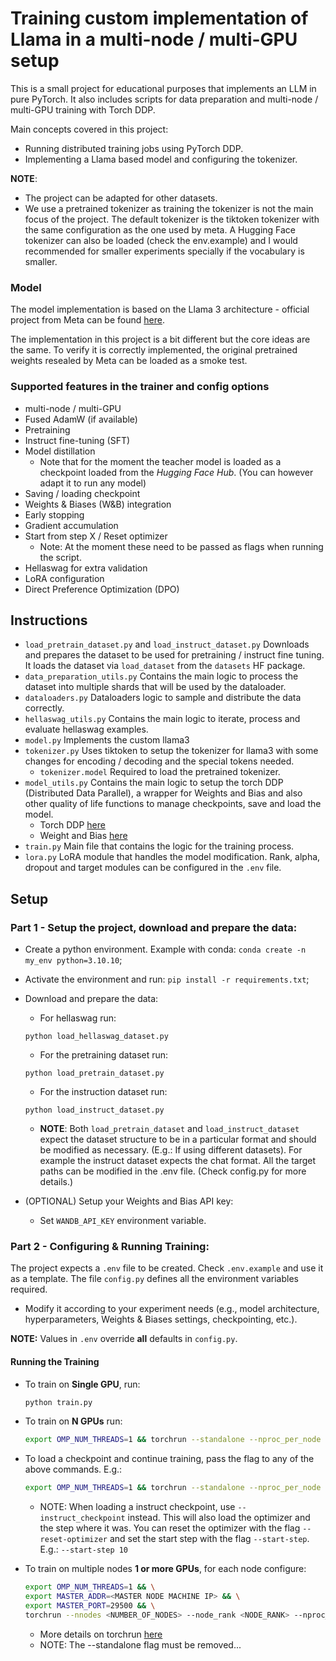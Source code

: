 # Training custom implementation of Llama in a multi-node / multi-GPU setup

This is a small project for educational purposes that implements an LLM in pure PyTorch. It also includes scripts for data preparation and multi-node / multi-GPU training with Torch DDP.

Main concepts covered in this project:
- Running distributed training jobs using PyTorch DDP.
- Implementing a Llama based model and configuring the tokenizer.

**NOTE**: 
- The project can be adapted for other datasets.
- We use a pretrained tokenizer as training the tokenizer is not the main focus of the project. The default tokenizer is the tiktoken tokenizer with the same configuration as the one used by meta. A Hugging Face tokenizer can also be loaded (check the env.example) and I would recommended for smaller experiments specially if the vocabulary is smaller.


### Model
The model implementation is based on the Llama 3 architecture - official project from Meta can be found [here](https://github.com/meta-llama/llama3).

The implementation in this project is a bit different but the core ideas are the same. To verify it is correctly implemented, the original pretrained weights resealed by Meta can be loaded as a smoke test.


### Supported features in the trainer and config options
- multi-node / multi-GPU
- Fused AdamW (if available)
- Pretraining
- Instruct fine-tuning (SFT)
- Model distillation
  - Note that for the moment the teacher model is loaded as a checkpoint loaded from the *Hugging Face Hub*. (You can however adapt it to run any model) 
- Saving / loading checkpoint
- Weights & Biases (W&B) integration
- Early stopping
- Gradient accumulation
- Start from step X / Reset optimizer
  - Note: At the moment these need to be passed as flags when running the script.
- Hellaswag for extra validation
- LoRA configuration
- Direct Preference Optimization (DPO)


## Instructions
- `load_pretrain_dataset.py` and `load_instruct_dataset.py` Downloads and prepares the dataset to be used for pretraining / instruct fine tuning. It loads the dataset via `load_dataset` from the `datasets` HF package.
- `data_preparation_utils.py` Contains the main logic to process the dataset into multiple shards that will be used by the dataloader.
- `dataloaders.py` Dataloaders logic to sample and distribute the data correctly.
- `hellaswag_utils.py` Contains the main logic to iterate, process and evaluate hellaswag examples.
- `model.py` Implements the custom llama3
- `tokenizer.py` Uses tiktoken to setup the tokenizer for llama3 with some changes for encoding / decoding and the special tokens needed.
  - `tokenizer.model` Required to load the pretrained tokenizer. 
- `model_utils.py` Contains the main logic to setup the torch DDP (Distributed Data Parallel), a wrapper for Weights and Bias and also other quality of life functions to manage checkpoints, save and load the model.
  - Torch DDP [here](https://pytorch.org/tutorials/intermediate/ddp_tutorial.html)
  - Weight and Bias [here](https://wandb.ai/site/)
- `train.py` Main file that contains the logic for the training process.
- `lora.py` LoRA module that handles the model modification. Rank, alpha, dropout and target modules can be configured in the `.env` file.

## Setup
### Part 1 - Setup the project, download and prepare the data:
- Create a python environment. Example with conda: `conda create -n my_env python=3.10.10`;
- Activate the environment and run: `pip install -r requirements.txt`;
- Download and prepare the data:
  - For hellaswag run:
  ```
  python load_hellaswag_dataset.py
  ```
  - For the pretraining dataset run: 
  ```
  python load_pretrain_dataset.py
  ```
  - For the instruction dataset run: 
  ```
  python load_instruct_dataset.py
  ```
    - **NOTE**: Both `load_pretrain_dataset` and `load_instruct_dataset` expect the dataset structure to be in a particular format and should be modified as necessary. (E.g.: If using different datasets). For example the instruct dataset expects the chat format.
    All the target paths can be modified in the .env file. (Check config.py for more details.)
  
- (OPTIONAL) Setup your Weights and Bias API key:
  - Set `WANDB_API_KEY` environment variable.

### Part 2 - Configuring & Running Training:
The project expects a `.env` file to be created. Check `.env.example` and use it as a template.
The file `config.py` defines all the environment variables required.
- Modify it according to your experiment needs (e.g., model architecture, hyperparameters, Weights & Biases settings, checkpointing, etc.).

**NOTE:** Values in `.env` override **all** defaults in `config.py`.

#### **Running the Training**
- To train on **Single GPU**, run:
    ```bash
    python train.py
    ```
- To train on **N GPUs** run:
    ```bash
    export OMP_NUM_THREADS=1 && torchrun --standalone --nproc_per_node <NUMBER_OF_GPUs> train.py
    ```
- To load a checkpoint and continue training, pass the flag to any of the above commands. E.g.:
    ```bash
    export OMP_NUM_THREADS=1 && torchrun --standalone --nproc_per_node <NUMBER_OF_GPUs> train.py --pretrain_checkpoint <CHECKPOINT_FILE_NAME>
    ```
    - NOTE: When loading a instruct checkpoint, use `--instruct_checkpoint` instead. This will also load the optimizer and the step where it was. You can reset the optimizer with the flag `--reset-optimizer` and set the start step with the flag `--start-step`. E.g.: `--start-step 10`

- To train on multiple nodes **1 or more GPUs**, for each node configure:
    ```bash
    export OMP_NUM_THREADS=1 && \
    export MASTER_ADDR=<MASTER NODE MACHINE IP> && \
    export MASTER_PORT=29500 && \
    torchrun --nnodes <NUMBER_OF_NODES> --node_rank <NODE_RANK> --nproc_per_node <NUMBER_OF_GPUs> train.py
    ```
    - More details on torchrun [here](https://pytorch.org/docs/stable/elastic/run.html)
    - NOTE: The --standalone flag must be removed...